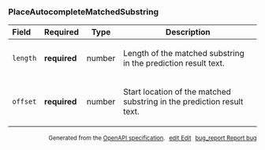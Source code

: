 <!--- This is a generated file, do not edit! -->
<!--- [START maps_http_schema_placeautocompletematchedsubstring] -->
<h3 class="schema-object" id="PlaceAutocompleteMatchedSubstring">PlaceAutocompleteMatchedSubstring</h3>

| Field    | Required     | Type   | Description                                                                                                                  |
| :------- | ------------ | ------ | ---------------------------------------------------------------------------------------------------------------------------- |
| `length` | **required** | number | <div class="nonref-property-description"><p>Length of the matched substring in the prediction result text.</p></div>         |
| `offset` | **required** | number | <div class="nonref-property-description"><p>Start location of the matched substring in the prediction result text.</p></div> |

<p style="text-align: right; font-size: smaller;">Generated from the <a class="gc-analytics-event" data-category="GMP" data-label="openapi-github" href="https://github.com/googlemaps/openapi-specification" title="Google Maps Platform OpenAPI Specification" class="external">OpenAPI specification</a>.
<a class="gc-analytics-event" data-category="GMP" data-label="openapi-github" style="margin-left: 5px;" href="https://github.com/googlemaps/openapi-specification/blob/main/specification/schemas/PlaceAutocompleteMatchedSubstring.yml" title="Edit on GitHub"><span class="material-icons">edit</span> Edit</a>
<a class="gc-analytics-event" data-category="GMP" data-label="openapi-github" style="margin-left: 5px;" href="https://github.com/googlemaps/openapi-specification/issues/new?assignees=&labels=type%3A+bug%2C+triage+me&template=bug_report.md&title=[schemas] Bug - PlaceAutocompleteMatchedSubstring" title="File bug for schemas on GitHub"><span class="material-icons">bug_report</span> Report bug</a>
</p>

<!--- [END maps_http_schema_placeautocompletematchedsubstring] -->
